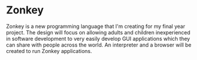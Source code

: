 # Zonkey

Zonkey is a new programming language that I'm creating for my final year project. The design will focus on allowing adults and children inexperienced in software development to very easily develop GUI applications which they can share with people across the world. An interpreter and a browser will be created to run Zonkey applications.
